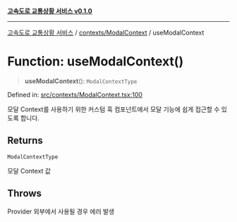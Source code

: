 [**고속도로 교통상황 서비스 v0.1.0**](../../../README.md)

***

[고속도로 교통상황 서비스](../../../modules.md) / [contexts/ModalContext](../README.md) / useModalContext

# Function: useModalContext()

> **useModalContext**(): `ModalContextType`

Defined in: [src/contexts/ModalContext.tsx:100](https://github.com/ksheyon123/road-status-preview/blob/d56258a23fae54155a9cd30000ae39fff6269a67/src/contexts/ModalContext.tsx#L100)

모달 Context를 사용하기 위한 커스텀 훅
컴포넌트에서 모달 기능에 쉽게 접근할 수 있도록 합니다.

## Returns

`ModalContextType`

모달 Context 값

## Throws

Provider 외부에서 사용될 경우 에러 발생
